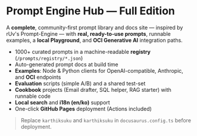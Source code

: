 # Prompt Engine Hub — Full Edition

A **complete**, community-first prompt library and docs site — inspired by rUv's Prompt-Engine — with **real, ready-to-use prompts**, runnable examples, a **local Playground**, and **OCI Generative AI** integration paths.

- 1000+ curated prompts in a machine-readable **registry** (`/prompts/registry/*.json`)
- Auto-generated prompt docs at build time
- **Examples**: Node & Python clients for OpenAI-compatible, Anthropic, and **OCI** endpoints
- **Evaluation** scripts (simple A/B) and a shared test-set
- **Cookbook** projects (Email drafter, SQL helper, RAG starter) with runnable code
- **Local search** and **i18n (en/ko)** support
- One-click **GitHub Pages** deployment (Actions included)

> Replace `karthiksuku` and `karthiksuku` in `docusaurus.config.ts` before deployment.

